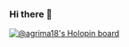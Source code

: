 ### Hi there 👋

<!--
**sassy-bugs/sassy-bugs** is a ✨ _special_ ✨ repository because its `README.md` (this file) appears on your GitHub profile.

Here are some ideas to get you started:

- 🔭 I’m currently working on ...
- 🌱 I’m currently learning ...
- 👯 I’m looking to collaborate on ...
- 🤔 I’m looking for help with ...
- 💬 Ask me about ...
- 📫 How to reach me: ...
- 😄 Pronouns: ...
- ⚡ Fun fact: ...
-->
[![@agrima18's Holopin board](https://holopin.io/api/user/board?user=agrima18)](https://holopin.io/@agrima18)
